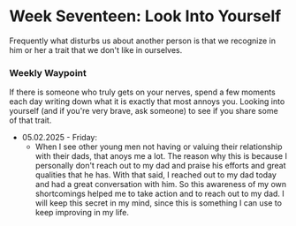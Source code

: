 #  Week Seventeen: Look Into Yourself

Frequently what disturbs us about another person is that we recognize in him or her
a trait that we don't like in ourselves.

### Weekly Waypoint
If there is someone who truly gets on your nerves, spend a few moments each day
writing down what it is exactly that most annoys you. Looking into yourself (and if
you're very brave, ask someone) to see if you share some of that trait.


- 05.02.2025 - Friday:
    - When I see other young men not having or valuing their relationship with their dads, that anoys me a lot.
    The reason why this is because I personally don't reach out to my dad and praise his efforts and great qualities that he has.
    With that said, I reached out to my dad today and had a great conversation with him. So this awareness of my own shortcomings helped
    me to take action and to reach out to my dad. I will keep this secret in my mind, since this is something I can use to keep improving in my life.
